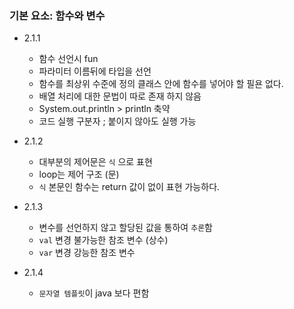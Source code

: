 ### 기본 요소: 함수와 변수
- 2.1.1
  - 함수 선언시 fun
  - 파라미터 이름뒤에 타입을 선언
  - 함수를 최상위 수준에 정의
    클래스 안에 함수를 넣어야 할 필욘 없다.
  - 배열 처리에 대한 문법이 따로 존재 하지 않음
  - System.out.println > println 축약 
  - 코드 실행 구분자 ; 붙이지 않아도 실행 가능

- 2.1.2
    - 대부분의 제어문은 `식` 으로 표현
    - loop는 제어 구조 (문)
    - `식` 본문인 함수는 return 값이 없이 표현 가능하다.

- 2.1.3
    - 변수를 선언하지 않고 할당된 값을 통하여 `추론`함
    - `val` 변경 불가능한 참조 변수 (상수)
    - `var` 변경 강능한 참조 변수

- 2.1.4
    - `문자열 템플릿`이 java 보다 편함
    


    
    